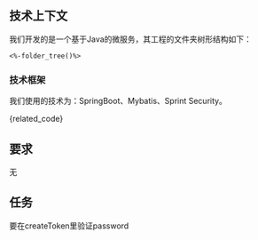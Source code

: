 ## 技术上下文


我们开发的是一个基于Java的微服务，其工程的文件夹树形结构如下：

```
<%-folder_tree()%>
```


### 技术框架

我们使用的技术为：SpringBoot、Mybatis、Sprint Security。


{related_code}

## 要求

无

## 任务
要在createToken里验证password